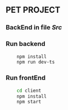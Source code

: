 ## **PET PROJECT**

### BackEnd in file _Src_

### Run backend

```bash
	npm install
	npm run dev-ts
```

### Run frontEnd

```bash
    cd client
	npm install
	npm start
```
